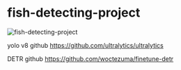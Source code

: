 # fish-detecting-project

![fish-detecting-project](https://github.com/woojuulee/fish-detecting-project/assets/149343932/28e608d6-175d-4a7c-af96-c715d9cb7a69)

yolo v8 github
https://github.com/ultralytics/ultralytics

DETR github
https://github.com/woctezuma/finetune-detr
